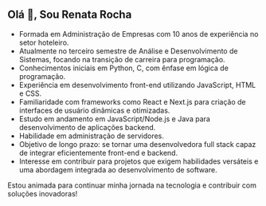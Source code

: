 ## Olá 👋, Sou Renata Rocha

- Formada em Administração de Empresas com 10 anos de experiência no setor hoteleiro.
- Atualmente no terceiro semestre de Análise e Desenvolvimento de Sistemas, focando na transição de carreira para programação.
- Conhecimentos iniciais em Python, C, com ênfase em lógica de programação.
- Experiência em desenvolvimento front-end utilizando JavaScript, HTML e CSS.
- Familiaridade com frameworks como React e Next.js para criação de interfaces de usuário dinâmicas e otimizadas.
- Estudo em andamento em JavaScript/Node.js e Java para desenvolvimento de aplicações backend.
- Habilidade em administração de servidores.
- Objetivo de longo prazo: se tornar uma desenvolvedora full stack capaz de integrar eficientemente front-end e backend.
- Interesse em contribuir para projetos que exigem habilidades versáteis e uma abordagem integrada ao desenvolvimento de software.

Estou animada para continuar minha jornada na tecnologia e contribuir com soluções inovadoras!
